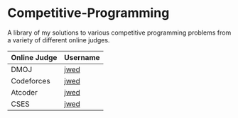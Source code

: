 # Competitive-Programming
A library of my solutions to various competitive programming problems from a variety of different online judges.

|Online Judge|Username|
| ------ | ------ |
| DMOJ | [jwed](https://dmoj.ca/user/jwed) |
| Codeforces | [jwed](https://codeforces.com/profile/jwed) |
| Atcoder | [jwed](https://atcoder.jp/users/jwed) |
| CSES | [jwed](https://cses.fi/user/70447) |